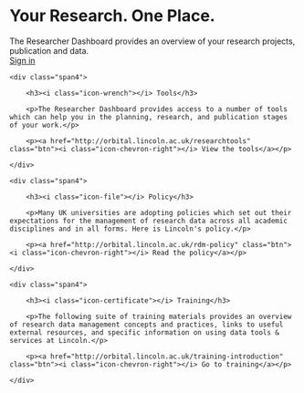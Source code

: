 <div class="hero-unit">
<h1>Your Research. One Place.</h1>
<p>The Researcher Dashboard provides an overview of your research projects, publication and data.
<br><a class="btn" href="https://orbital.lincoln.ac.uk/signin?destination=https%3A%2F%2Forbital.lincoln.ac.uk%2F"><i class="icon-chevron-right"></i> Sign in</a></p>
</div>

<div class="row">
	
	<div class="span4">

		<h3><i class="icon-wrench"></i> Tools</h3>
		
		<p>The Researcher Dashboard provides access to a number of tools which can help you in the planning, research, and publication stages of your work.</p>
		
		<p><a href="http://orbital.lincoln.ac.uk/researchtools" class="btn"><i class="icon-chevron-right"></i> View the tools</a></p>
		
	</div>
			
	<div class="span4">

		<h3><i class="icon-file"></i> Policy</h3>
		
		<p>Many UK universities are adopting policies which set out their expectations for the management of research data across all academic disciplines and in all forms. Here is Lincoln's policy.</p>
		
		<p><a href="http://orbital.lincoln.ac.uk/rdm-policy" class="btn"><i class="icon-chevron-right"></i> Read the policy</a></p>
	
	</div>
	
	<div class="span4">
		
		<h3><i class="icon-certificate"></i> Training</h3>
	
		<p>The following suite of training materials provides an overview of research data management concepts and practices, links to useful external resources, and specific information on using data tools & services at Lincoln.</p>
		
		<p><a href="http://orbital.lincoln.ac.uk/training-introduction" class="btn"><i class="icon-chevron-right"></i> Go to training</a></p>
						
	</div>
			
</div>
